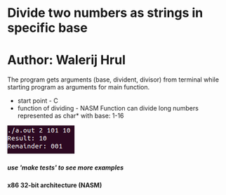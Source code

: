 # Divide two numbers as strings in specific base
# Author: Walerij Hrul

The program gets arguments (base, divident, divisor) from terminal while starting program as arguments for main function.
- start point - C
- function of dividing - NASM
Function can divide long numbers represented as char* with base: 1-16

![example](img/1.png)</br>

##### use 'make tests' to see more examples

#### x86 32-bit architecture (NASM)